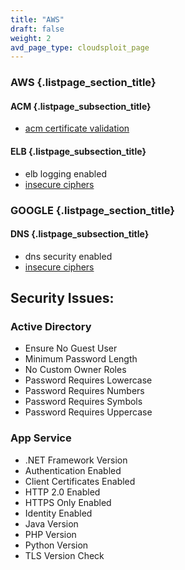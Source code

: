 ```yaml
---
title: "AWS"
draft: false
weight: 2
avd_page_type: cloudsploit_page
---
```



### AWS {.listpage_section_title}
#### ACM {.listpage_subsection_title}
- [acm certificate validation](/cspm/aws/acm/acm-certificate-validation)
#### ELB {.listpage_subsection_title}
- elb logging enabled
- [insecure ciphers](/cspm/aws/elb/insecure-ciphers)
### GOOGLE {.listpage_section_title}
#### DNS {.listpage_subsection_title}
- dns security enabled
- [insecure ciphers](/cspm/aws/elb/insecure-ciphers)


## Security Issues: 
### Active Directory 
- Ensure No Guest User
- Minimum Password Length
- No Custom Owner Roles
- Password Requires Lowercase
- Password Requires Numbers
- Password Requires Symbols
- Password Requires Uppercase
  
### App Service 
- .NET Framework Version
- Authentication Enabled
- Client Certificates Enabled
- HTTP 2.0 Enabled
- HTTPS Only Enabled
- Identity Enabled
- Java Version
- PHP Version
- Python Version
- TLS Version Check
